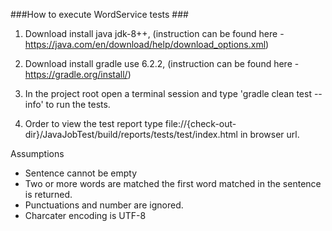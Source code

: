 
###How to execute WordService tests ###
1. Download install java jdk-8++,  (instruction can be found here - https://java.com/en/download/help/download_options.xml)

2. Download install gradle use 6.2.2, (instruction can be found here - https://gradle.org/install/)

3. In the project root open a terminal session and type  'gradle clean test --info' to run the tests. 

4. Order to view the test report type file://{check-out-dir}/JavaJobTest/build/reports/tests/test/index.html in browser url.

Assumptions
- Sentence cannot be empty
- Two or more words are matched the first word matched in the sentence is returned.
- Punctuations and number are ignored.
- Charcater encoding is UTF-8 
